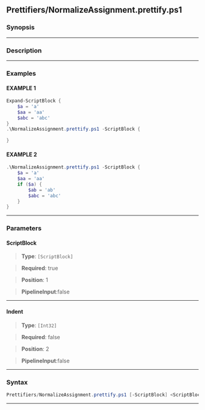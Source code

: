 
Prettifiers/NormalizeAssignment.prettify.ps1
--------------------------------------------
### Synopsis


---
### Description
---
### Examples
#### EXAMPLE 1
```PowerShell
Expand-ScriptBlock {
    $a = 'a'
    $aa = 'aa'
    $abc = 'abc'
}
.\NormalizeAssignment.prettify.ps1 -ScriptBlock {
    
}
```

#### EXAMPLE 2
```PowerShell
.\NormalizeAssignment.prettify.ps1 -ScriptBlock {
    $a = 'a'
    $aa = 'aa'
    if ($a) {
        $ab = 'ab'
        $abc = 'abc'
    }
}
```

---
### Parameters
#### **ScriptBlock**

> **Type**: ```[ScriptBlock]```

> **Required**: true

> **Position**: 1

> **PipelineInput**:false



---
#### **Indent**

> **Type**: ```[Int32]```

> **Required**: false

> **Position**: 2

> **PipelineInput**:false



---
### Syntax
```PowerShell
Prettifiers/NormalizeAssignment.prettify.ps1 [-ScriptBlock] <ScriptBlock> [[-Indent] <Int32>] [<CommonParameters>]
```
---




